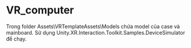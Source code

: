 # VR_computer

Trong folder Assets\VRTemplateAssets\Models chứa model của case và mainboard.
Sử dụng Unity.XR.Interaction.Toolkit.Samples.DeviceSimulator để chạy.
